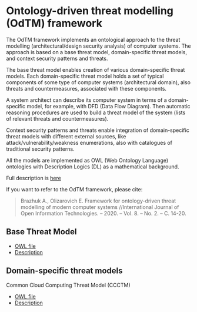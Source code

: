 
# Ontology-driven threat modelling (OdTM) framework

The OdTM framework implements an ontological approach to the threat modelling (architectural/design security analysis) of computer systems.
The approach is based on a base threat model, domain-specific threat models, and context security patterns and threats.

The base threat model enables creation of various domain-specific threat models. 
Each domain-specific threat model holds a set of typical components of some type of computer systems (architectural domain), 
also threats and countermeasures, associated with these components.

A system architect can describe its computer system in terms of a domain-specific model, for example, with DFD (Data Flow Diagram).
Then automatic reasoning procedures are used to build a threat model of the system (lists of relevant threats and countermeasures).

Context security patterns and threats enable integration of domain-specific threat models with different external sources, 
like attack/vulnerability/weakness enumerations, also with catalogues of traditional security patterns.

All the models are implemented as OWL (Web Ontology Language) ontologies with Description Logics (DL) as a mathematical background.

Full description is [here](docs/841-2731-1-PB.pdf)

If you want to refer to the OdTM framework, please cite:
>Brazhuk A., Olizarovich E. Framework for ontology-driven threat modelling of modern computer systems //International Journal of Open Information Technologies. – 2020. – Vol. 8. – No. 2. – С. 14-20.



## Base Threat Model

* [OWL file](OdTMBaseThreatModel.owl)
* [Description](docs/BASEMODEL.md)


## Domain-specific threat models

Common Cloud Computing Threat Model (CCCTM)

* [OWL file](OdTMCCCTM.owl)
* [Description](docs/ODTMCCCTM.md)


